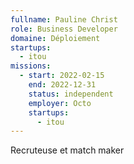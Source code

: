 ```yaml
---
fullname: Pauline Christ
role: Business Developer
domaine: Déploiement
startups:
  - itou
missions:
  - start: 2022-02-15
    end: 2022-12-31
    status: independent
    employer: Octo
    startups:
      - itou
---
```

Recruteuse et match maker